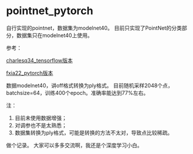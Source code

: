 # pointnet_pytorch
自行实现的pointnet，数据集为modelnet40。
目前只实现了PointNet的分类部分，数据集只在modelnet40上使用。

参考：

[charlesq34_tensorflow版本](https://github.com/charlesq34/pointnet)

[fxia22_pytorch版本](https://github.com/fxia22/pointnet.pytorch)

数据modelnet40，讲off格式转换为ply格式。
目前随机采样2048个点，batchsize=64，训练400个epoch。准确率能达到77%左右。

注：
1. 目前未使用数据增强；
2. 对调参也不是太熟悉；
3. 数据集转换为ply格式，可能是转换的方法不太对，导致点比较稀疏。

做个记录。
大家可以多多交流啊，我还是个深度学习小白。
